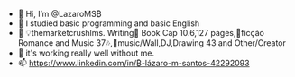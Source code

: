 - 👋 Hi, I’m @LazaroMS₿
- 👀 I studied basic programming and basic English
- 🌱 💡themarketcrushlms. Writing📝 Book Cap 10.6,127 pages,📜ficção Romance and Music 37🎶,🥁music/Wall,DJ,Drawing 43 and Other/Creator
- 💞️ it's working really well without me.
- 📫 https://www.linkedin.com/in/₿-lázaro-m-santos-42292093
<!---
Lazaroms/Lazaroms is a ✨ special ✨ repository because its `README.md` (this file) appears on your GitHub profile.
You can click the Preview link to take a look at your changes.
--->
